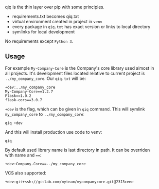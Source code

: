 qiq is the thin layer over pip with some principles.

- requirements.txt becomes qiq.txt
- virtual environment created in project in `venv`
- every package in `qiq.txt` has exact version or links to local directory
- symlinks for local development

No requirements except `Python 3`.

## Usage
 
For example `My-Company-Core` is the Company's core library used almost in all projects. It's development files located relative to current project is `../my_company_core`.
Our `qiq.txt` will be:

    +dev:../my_company_core
    My-Company-Core==1.2.7
    Flask==1.0.2
    flask-cors==3.0.7
    

`+dev` is the flag, which can be given in `qiq` command.
This will symlink `my_company_core` to `../my_company_core`:
    
    qiq +dev
    
And this will install production use code to venv:

    qiq
    
By default used library name is last directory in path. It can be overriden with name and `==`:

    +dev:Company-Core==../my_company_core
    
VCS also supported:
    
    +dev:git+ssh://gitlab.com/myteam/mycompanycore.git@2313ceee
